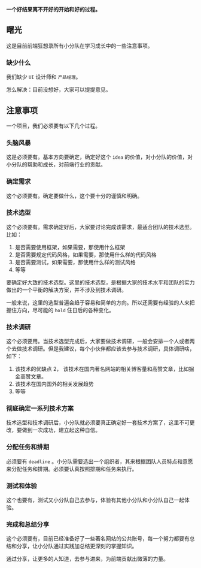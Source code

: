 
**一个好结果离不开好的开始和好的过程。**

## 曙光

这是目前前端狂想录所有小分队在学习成长中的一些注意事项。

### 缺少什么

我们缺少 `UI` 设计师和 `产品经理`。

怎么解决：目前没想好，大家可以提提意见。

## 注意事项

一个项目，我们必须要有以下几个过程。

### 头脑风暴

这是必须要有。基本方向要确定，确定好这个 `idea` 的价值，对小分队的价值，对小分队的帮助和成长，对前端行业的贡献。

### 确定需求

这个必须要有。确定要做什么，这个要十分的谨慎和明确。

### 技术选型

这个必须要有。需求确定好后，大家要讨论完成该需求，最适合团队的技术选型。比如：

1. 是否需要使用框架，如果需要，那使用什么框架
2. 是否需要规定代码风格，如果需要，那使用什么样的代码风格
3. 是否需要测试，如果需要，那使用什么样的测试风格
4. 等等

要确定好大致的技术选型。这里的技术选型，是根据大家的技术水平和团队的实力做出的一个平衡的解决方案，并不涉及到技术调研。

一般来说，这里的选型普遍会趋于容易和简单的方向。所以还需要有经验的人来把握住方向，尽可能的 `hold` 住日后的各种变化。

### 技术调研

这个必须要用。当技术选型完成后，大家要做技术调研，一般会安排一个人或者两个去做技术调研。但是我建议，每个小伙伴都应该去参与技术调研，具体调研啥，如下：


1. 该技术的优缺点
2， 该技术在国内著名网站的相关博客量和高赞文章，比如掘金高赞文章。
3. 该技术在国内国外的相关发展趋势
4. 等等

### 彻底确定一系列技术方案

技术选型和技术调研后，小分队就必须要真正确定好一套技术方案了，这里不可更改，要做到一次成功，建立起这种自信。

### 分配任务和排期

必须要有 `deadline` 。小分队需要选出一个组织者，其来根据团队人员特点和意愿来分配任务和排期。必须要认真按照排期和任务来执行。

### 测试和体验

这个也要有，测试又小分队自己去参与，体验有其他小分队和小分队自己一起体验。

### 完成和总结分享

这个必须要有，目前已经准备好了一些著名网站的公共账号，每一个努力都要有总结和分享，让小分队通过实践加总结更深刻的掌握知识。

通过分享，让更多的人知道，去参与进来，为前端贡献出微薄的力量。



